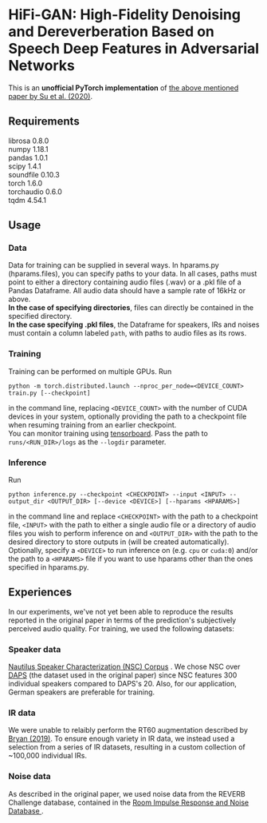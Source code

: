 # HiFi-GAN: High-Fidelity Denoising and Dereverberation Based on Speech Deep Features in Adversarial Networks

This is an **unofficial PyTorch implementation**
of [the above mentioned paper by Su et al. (2020)](https://arxiv.org/abs/2006.05694).

## Requirements

librosa 0.8.0  
numpy 1.18.1  
pandas 1.0.1  
scipy 1.4.1  
soundfile 0.10.3  
torch 1.6.0  
torchaudio 0.6.0  
tqdm 4.54.1

## Usage

### Data

Data for training can be supplied in several ways. In hparams.py (hparams.files), you can specify paths to your data. In
all cases, paths must point to either a directory containing audio files (.wav) or a .pkl file of a Pandas Dataframe.
All audio data should have a sample rate of 16kHz or above.  
**In the case of specifying directories**, files can directly be contained in the specified directory.  
**In the case specifying .pkl files**, the Dataframe for speakers, IRs and noises must contain a column labeled `path`,
with paths to audio files as its rows.

### Training

Training can be performed on multiple GPUs. Run

`python -m torch.distributed.launch --nproc_per_node=<DEVICE_COUNT> train.py [--checkpoint]`

in the command line, replacing `<DEVICE_COUNT>` with the number of CUDA devices in your system, optionally providing the
path to a checkpoint file when resuming training from an earlier checkpoint.  
You can monitor training using [tensorboard](https://pytorch.org/docs/stable/tensorboard.html). Pass the path
to `runs/<RUN_DIR>/logs` as the `--logdir` parameter.

### Inference

Run

`python inference.py --checkpoint <CHECKPOINT> --input <INPUT> --output_dir <OUTPUT_DIR> [--device <DEVICE>] [--hparams <HPARAMS>]`

in the command line and replace `<CHECKPOINT>` with the path to a checkpoint file, `<INPUT>` with the path to either a
single audio file or a directory of audio files you wish to perform inference on and `<OUTPUT_DIR>` with the path to the
desired directory to store outputs in (will be created automatically). Optionally, specify a `<DEVICE>` to run inference
on (e.g. `cpu` or `cuda:0`) and/or the path to a `<HPARAMS>` file if you want to use hparams other than the ones
specified in hparams.py.

## Experiences

In our experiments, we've not yet been able to reproduce the results reported in the original paper in terms of the
prediction's subjectively perceived audio quality. For training, we used the following datasets:

### Speaker data

[Nautilus Speaker Characterization (NSC) Corpus](https://www.qu.tu-berlin.de/menue/forschung/abgeschlossene_projekte/nsc_corpus/)
. We chose NSC over [DAPS](https://ccrma.stanford.edu/~gautham/Site/daps.html) (the dataset used in the original paper)
since NSC features 300 individual speakers compared to DAPS's 20. Also, for our application, German speakers are
preferable for training.

### IR data

We were unable to relaibly perform the RT60 augmentation described by [Bryan (2019)](https://arxiv.org/abs/1909.03642).
To ensure enough variety in IR data, we instead used a selection from a series of IR datasets, resulting in a custom
collection of ~100,000 individual IRs.

### Noise data

As described in the original paper, we used noise data from the REVERB Challenge database, contained in
the [Room Impulse Response and Noise Database ](https://www.openslr.org/28/).






